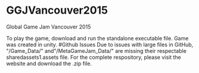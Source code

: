 # GGJVancouver2015
Global Game Jam Vancouver 2015

To play the game, download and run the standalone executable file.
Game was created in unity.
#Github Issues
Due to issues with large files in GitHub, "/Game_Data/" and"/MetaGameJam_Data/" are missing their respectable sharedassets1.assets file. For the complete respository, please visit the website and download the .zip file.
